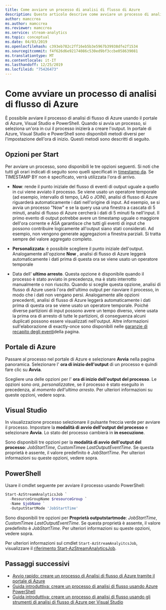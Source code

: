 ```yaml
---
title: Come avviare un processo di analisi di flusso di Azure
description: Questo articolo descrive come avviare un processo di analisi di flusso da portale di Azure, PowerShell e Visual Studio.
author: mamccrea
ms.author: mamccrea
ms.reviewer: mamccrea
ms.service: stream-analytics
ms.topic: conceptual
ms.date: 04/03/2019
ms.openlocfilehash: c393eb782c2ff16eb5b3e5967b39938dfe2f1534
ms.sourcegitcommit: f4f626d6e92174086c530ed9bf3ccbe058639081
ms.translationtype: MT
ms.contentlocale: it-IT
ms.lasthandoff: 12/25/2019
ms.locfileid: "75426473"
---
```

# <a name="how-to-start-an-azure-stream-analytics-job"></a>Come avviare un processo di analisi di flusso di Azure

È possibile avviare il processo di analisi di flusso di Azure usando il portale di Azure, Visual Studio e PowerShell. Quando si avvia un processo, si seleziona un'ora in cui il processo inizierà a creare l'output. In portale di Azure, Visual Studio e PowerShell sono disponibili metodi diversi per l'impostazione dell'ora di inizio. Questi metodi sono descritti di seguito.

## <a name="start-options"></a>Opzioni per Start
Per avviare un processo, sono disponibili le tre opzioni seguenti. Si noti che tutti gli orari indicati di seguito sono quelli specificati in [timestamp da](https://docs.microsoft.com/stream-analytics-query/timestamp-by-azure-stream-analytics). Se TIMESTAMP BY non è specificato, verrà utilizzata l'ora di arrivo.
* **Now**: rende il punto iniziale del flusso di eventi di output uguale a quello in cui viene avviato il processo. Se viene usato un operatore temporale (ad esempio, intervallo di tempo, LAG o JOIN), analisi di flusso di Azure riguarderà automaticamente i dati nell'origine di input. Ad esempio, se si avvia un processo "Now" e se la query usa una finestra a cascata di 5 minuti, analisi di flusso di Azure cercherà i dati di 5 minuti fa nell'input.
Il primo evento di output potrebbe avere un timestamp uguale o maggiore dell'ora corrente e ASA garantisce che tutti gli eventi di input che possono contribuire logicamente all'output siano stati considerati. Ad esempio, non vengono generate aggregazioni a finestra parziali. Si tratta sempre del valore aggregato completo.

* **Personalizzata**: è possibile scegliere il punto iniziale dell'output. Analogamente all'opzione **Now** , analisi di flusso di Azure leggerà automaticamente i dati prima di questa ora se viene usato un operatore temporale 

* Data dell' **ultimo arresto**. Questa opzione è disponibile quando il processo è stato avviato in precedenza, ma è stato interrotto manualmente o non riuscito. Quando si sceglie questa opzione, analisi di flusso di Azure userà l'ora dell'ultimo output per riavviare il processo, in modo che i dati non vengano persi. Analogamente alle opzioni precedenti, analisi di flusso di Azure leggerà automaticamente i dati prima di questa ora se viene usato un operatore temporale. Poiché diverse partizioni di input possono avere un tempo diverso, viene usata la prima ora di arresto di tutte le partizioni, di conseguenza alcuni duplicati possono essere visualizzati nell'output. Altre informazioni sull'elaborazione di exactly-once sono disponibili nelle [garanzie di recapito degli eventi](https://docs.microsoft.com/stream-analytics-query/event-delivery-guarantees-azure-stream-analytics)della pagina.


## <a name="azure-portal"></a>Portale di Azure

Passare al processo nel portale di Azure e selezionare **Avvia** nella pagina panoramica. Selezionare l' **ora di inizio dell'output** di un processo e quindi fare clic su **Avvia**.

Scegliere una delle opzioni per l' **ora di inizio dell'output del processo**. Le opzioni sono *ora*, *personalizzate*e, se il processo è stato eseguito in precedenza, al *momento dell'ultimo arresto*. Per ulteriori informazioni su queste opzioni, vedere sopra.

## <a name="visual-studio"></a>Visual Studio

In visualizzazione processo selezionare il pulsante freccia verde per avviare il processo. Impostare la **modalità di avvio dell'output del processo** e selezionare **Avvia**. Lo stato del processo cambierà in **in esecuzione**.

Sono disponibili tre opzioni per la **modalità di avvio dell'output del processo**: *JobStartTime*, *CustomTime*e *LastOutputEventTime*. Se questa proprietà è assente, il valore predefinito è *JobStartTime*. Per ulteriori informazioni su queste opzioni, vedere sopra.


## <a name="powershell"></a>PowerShell

Usare il cmdlet seguente per avviare il processo usando PowerShell:

```powershell
Start-AzStreamAnalyticsJob `
  -ResourceGroupName $resourceGroup `
  -Name $jobName `
  -OutputStartMode 'JobStartTime'
```

Sono disponibili tre opzioni per **Proprietà outputstartmode**: *JobStartTime*, *CustomTime*e *LastOutputEventTime*. Se questa proprietà è assente, il valore predefinito è *JobStartTime*. Per ulteriori informazioni su queste opzioni, vedere sopra.

Per ulteriori informazioni sul cmdlet `Start-AzStreamAnalyitcsJob`, visualizzare il [riferimento Start-AzStreamAnalyticsJob](/powershell/module/az.streamanalytics/start-azstreamanalyticsjob).

## <a name="next-steps"></a>Passaggi successivi

* [Avvio rapido: creare un processo di Analisi di flusso di Azure tramite il portale di Azure](stream-analytics-quick-create-portal.md)
* [Guida introduttiva: creare un processo di analisi di flusso usando Azure PowerShell](stream-analytics-quick-create-powershell.md)
* [Guida introduttiva: creare un processo di analisi di flusso usando gli strumenti di analisi di flusso di Azure per Visual Studio](stream-analytics-quick-create-vs.md)
